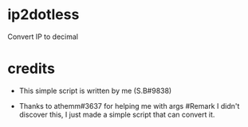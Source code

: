# ip2dotless
Convert IP to decimal
# credits
- This simple script is written by me (S.B#9838)

- Thanks to athemm#3637 for helping me with args
#Remark
I didn't discover this, I just made a simple script that can convert it.
